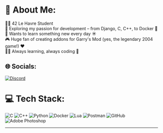 # 💫 About Me:
👨‍🎓 42 Le Havre Student<br>🌟 Exploring my passion for development – from Django, C, C++, to Docker 🚀<br>📅 Wants to learn something new every day ☀️<br>🎮 Huge fan of creating addons for Garry's Mod (yes, the legendary 2004 game!) ❤️<br>🧑‍💻 Always learning, always coding 🙂


## 🌐 Socials:
[![Discord](https://img.shields.io/badge/Discord-%237289DA.svg?logo=discord&logoColor=white)](https://discord.gg/didi.in7) 

# 💻 Tech Stack:
![C](https://img.shields.io/badge/c-%2300599C.svg?style=for-the-badge&logo=c&logoColor=white) ![C++](https://img.shields.io/badge/c++-%2300599C.svg?style=for-the-badge&logo=c%2B%2B&logoColor=white) ![Python](https://img.shields.io/badge/python-3670A0?style=for-the-badge&logo=python&logoColor=ffdd54) ![Docker](https://img.shields.io/badge/docker-%230db7ed.svg?style=for-the-badge&logo=docker&logoColor=white) ![Lua](https://img.shields.io/badge/lua-%232C2D72.svg?style=for-the-badge&logo=lua&logoColor=white) ![Postman](https://img.shields.io/badge/Postman-FF6C37?style=for-the-badge&logo=postman&logoColor=white) ![GitHub](https://img.shields.io/badge/github-%23121011.svg?style=for-the-badge&logo=github&logoColor=white) ![Adobe Photoshop](https://img.shields.io/badge/adobe%20photoshop-%2331A8FF.svg?style=for-the-badge&logo=adobe%20photoshop&logoColor=white)

---


<!-- Proudly created with GPRM ( https://gprm.itsvg.in ) -->
